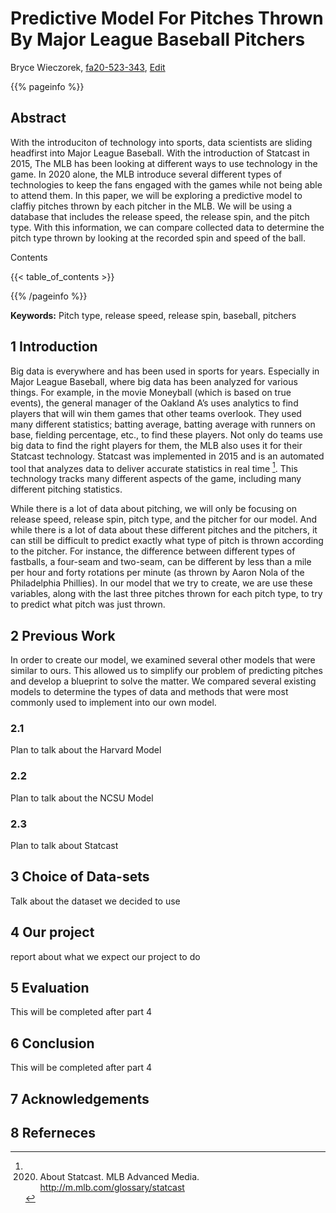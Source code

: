 # Predictive Model For Pitches Thrown By Major League Baseball Pitchers

Bryce Wieczorek, [fa20-523-343](https://github.com/cybertraining-dsc/fa20-523-343), [Edit](https://github.com/cybertraining-dsc/fa20-523-343/blob/master/report/report.md)

{{% pageinfo %}}

## Abstract

With the introduciton of technology into sports, data scientists are sliding headfirst into Major League Baseball. With the introduction of Statcast in 2015, The MLB has been looking at different ways to use technology in the game. In 2020 alone, the MLB introduce several different types of technologies to keep the fans engaged with the games while not being able to attend them. In this paper, we will be exploring a predictive model to claffiy pitches thrown by each pitcher in the MLB. We will be using a database that includes the release speed, the release spin, and the pitch type. With this information, we can compare collected data to determine the pitch type thrown by looking at the recorded spin and speed of the ball.


Contents

{{< table_of_contents >}}

{{% /pageinfo %}}

**Keywords:** Pitch type, release speed, release spin, baseball, pitchers


## 1 Introduction 

Big data is everywhere and has been used in sports for years. Especially in Major League Baseball, where big data has been analyzed for various things. For example, in the movie Moneyball (which is based on true events), the general manager of the Oakland A’s uses analytics to find players that will win them games that other teams overlook. They used many different statistics; batting average, batting average with runners on base, fielding percentage, etc., to find these players. Not only do teams use big data to find the right players for them, the MLB also uses it for their Statcast technology. Statcast was implemented in 2015 and is an automated tool that analyzes data to deliver accurate statistics in real time [^1].  This technology tracks many different aspects of the game, including many different pitching statistics.

While there is a lot of data about pitching, we will only be focusing on release speed, release spin, pitch type, and the pitcher for our model.  And while there is a lot of data about these different pitches and the pitchers, it can still be difficult to predict exactly what type of pitch is thrown according to the pitcher. For instance, the difference between different types of fastballs, a four-seam and two-seam, can be different by less than a mile per hour and forty rotations per minute (as thrown by Aaron Nola of the Philadelphia Phillies). In our model that we try to create, we are use these variables, along with the last three pitches thrown for each pitch type, to try to predict what pitch was just thrown. 

## 2 Previous Work

In order to create our model, we examined several other models that were similar to ours. This allowed us to simplify our problem of predicting pitches and develop a blueprint to solve the matter. We compared several existing models to determine the types of data and methods that were most commonly used to implement into our own model. 

### 2.1

  Plan to talk about the Harvard Model

### 2.2 

  Plan to talk about the NCSU Model

### 2.3 

  Plan to talk about Statcast
  

## 3 Choice of Data-sets

  Talk about the dataset we decided to use

## 4 Our project

  report about what we expect our project to do

## 5 Evaluation

  This will be completed after part 4

## 6 Conclusion

  This will be completed after part 4

## 7 Acknowledgements

## 8 Referneces

[^1]: 2020. About Statcast. MLB Advanced Media. http://m.mlb.com/glossary/statcast 

[^2]: Nunnally, Clay. 2019. MLB Ground Truth Testing. Medium. https://technology.mlblogs.com/mlb-ground-truth-testing-ec87c73450b9 

[^3]: Sharpe, Sam. 2020. MLB Pitch Classification. Medium. https://technology.mlblogs.com/mlb-pitch-classification-64a1e32ee079 

[^4]: Borland, Max. 2020. Using Clustering Algorithms to Identify Distinct Pitcher Release Points. Medium. https://technology.mlblogs.com/using-clustering-algorithms-to-identify-distinct-pitcher-release-points-6ca0f72c270 

[^5]: Morosi, Jon Paul. 2020. Technological updates for season revealed. MLB Advanced Media. https://www.mlb.com/news/mlb-technology-updates-for-2020 

[^6]: Plunkett, Ryan. 2019. Pitch Type Prediction in Major League Baseball. Bachelor's thesis, Harvard College. https://dash.harvard.edu/handle/1/37364634 

[^7]: Sidle, Glenn. 2017. Using Multi-Class Classification Methods to Predict Baseball Pitch Types. North Carolina State University. https://projects.ncsu.edu/crsc/reports/ftp/pdf/crsc-tr17-10.pdf 
